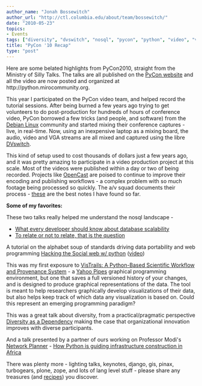 ```yaml
---
author_name: "Jonah Bossewitch"
author_url: "http://ctl.columbia.edu/about/team/bossewitch/"
date: "2010-05-23"
topics: 
- Events
tags: ["diversity", "dvswitch", "nosql", "pycon", "python", "video", "vistrails"]
title: "PyCon '10 Recap"
type: "post"
---
```


<p>Here are some belated highlights from PyCon2010, straight from the Ministry of Silly Talks. The talks are all published on the <a href="http://us.pycon.org/2010/about/">PyCon website</a> and all the video are now posted and organized at http://python.mirocommunity.org. </p>

<!--more-->

<p>This year I participated on the PyCon video team, and helped record the tutorial sessions.  After being burned a few years ago trying to get volunteers to do post-production for hundreds of hours of conference video, PyCon borrowed a few tricks (and people, and software) from the <a href="http://www.debconf.org/">Debian Linux</a> community and started mixing their conference captures - live, in real-time.  Now, using an inexpensive laptop as a mixing board, the audio, video and <span class="caps">VGA </span>streams are all mixed and captured using the libre <a href="http://dvswitch.alioth.debian.org/wiki/">DVswitch</a>. </p>

<p>This kind of setup used to cost thousands of dollars just a few years ago, and it was pretty amazing to participate in a video production project at this scale.  Most of the videos were published within a day or two of being recorded. Projects like <a href="http://www.opencastproject.org/">OpenCast</a> are poised to continue to improve their encoding and publishing workflows - a complex problem with so much footage being processed so quickly.  The a/v squad documents their process - <a href="http://wiki.videokollektiv.org/pycon2010-atlanta">these</a> are the best notes I have found so far. </p>

<p><b>Some of my favorites:</b></p>

<p>These two talks really helped me understand the nosql landscape - </p>


<ul>
<li><a href="http://us.pycon.org/2010/conference/schedule/event/28/">What every developer should know about database scalability</a></li>
<li><a href="http://us.pycon.org/2010/conference/schedule/event/90/">To relate or not to relate, that is the question</a></li>
</ul>



<p>A tutorial on the alphabet soup of standards driving data portability and web  programming <a href="http://us.pycon.org/2010/tutorials/recorden_openstack/">Hacking the Social web w/ python</a> (<a href="http://pycon.blip.tv/file/3322318/">video</a>)</p>

<p>This was my first exposure to <a href="http://us.pycon.org/2010/conference/schedule/event/13/">VisTrails: A Python-Based Scientific Workflow and Provenance System</a> - a  <a href="http://pipes.yahoo.com/pipes/-style">Yahoo Pipes</a> graphical programming environment, but one that saves a full versioned history of your changes, and is designed to produce graphical representations of the data. The tool is meant to help researchers graphically develop visualizations of their data, but also helps keep track of which data any visualization is based on.  Could this represent an emerging programming paradigm?</p>

<p>This was a great talk about diversity, from a practical/pragmatic perspective <a href="http://us.pycon.org/2010/conference/schedule/event/77/">Diversity as a Dependency</a> making the case that organizational innovation improves with diverse participants.</p>

<p>And a talk presented by a partner of ours working on Professor Modi's <a href="http://npo.ccnmtl.columbia.edu">Network Planner</a> - <a href="http://us.pycon.org/2010/conference/schedule/event/97/">How Python is guiding infrastructure construction in Africa</a></p>

<p>There was plenty more - lighting talks, keynotes, django, gis, pinax, turbogears, plone, zope, and lots of lang level stuff - please share any treasures (and <a href="http://wildlifetrapper.com/2009/08/python-recipes/">recipes</a>) you discover.  </p>
